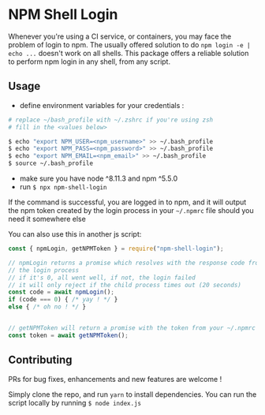 # NPM Shell Login

Whenever you're using a CI service, or containers, you may face the problem of login to npm. The usually offered solution to do `npm login -e | echo ...` doesn't work on all shells. This package offers a reliable solution to perform npm login in any shell, from any script.

## Usage

- define environment variables for your credentials :

```bash
# replace ~/bash_profile with ~/.zshrc if you're using zsh
# fill in the <values below>

$ echo "export NPM_USER=<npm_username>" >> ~/.bash_profile
$ echo "export NPM_PASS=<npm_password>" >> ~/.bash_profile
$ echo "export NPM_EMAIL=<npm_email>" >> ~/.bash_profile
$ source ~/.bash_profile
```

- make sure you have node ^8.11.3 and npm ^5.5.0
- run `$ npx npm-shell-login`

If the command is successful, you are logged in to npm, and it will output the npm token created by the login process in your `~/.npmrc` file should you need it somewhere else

You can also use this in another js script:

```javascript
const { npmLogin, getNPMToken } = require("npm-shell-login");

// npmLogin returns a promise which resolves with the response code from
// the login process
// if it's 0, all went well, if not, the login failed
// it will only reject if the child process times out (20 seconds)
const code = await npmLogin();
if (code === 0) { /* yay ! */ }
else { /* oh no ! */ }


// getNPMToken will return a promise with the token from your ~/.npmrc file
const token = await getNPMToken();
```

## Contributing

PRs for bug fixes, enhancements and new features are welcome !

Simply clone the repo, and run `yarn` to install dependencies. You can run the script locally by running `$ node index.js`
